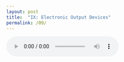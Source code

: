 ```yaml
---
layout: post
title:  "IX: Electronic Output Devices"
permalink: /09/
---
```


<html>
<body>

<audio controls>
 
  <source src="h.m4a" type="audio/mpeg">

</body>
</html>
